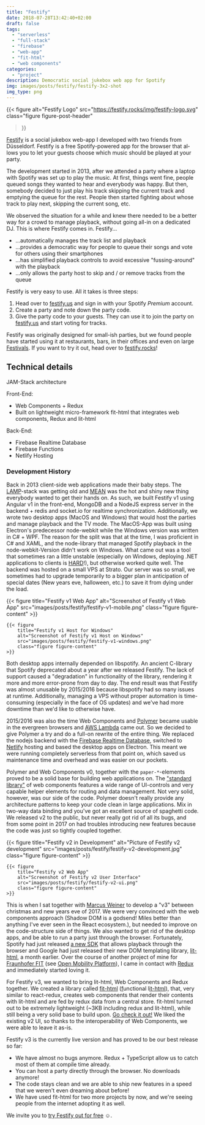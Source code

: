 ```yaml
---
title: "Festify"
date: 2018-07-28T13:42:40+02:00
draft: false
tags:
  - "serverless"
  - "full-stack"
  - "firebase"
  - "web-app"
  - "fit-html"
  - "web components"
categories:
  - "project"
description: Democratic social jukebox web app for Spotify
img: images/posts/festify/festify-3x2-shot
img_type: png
---
```


{{< figure
    alt="Festify Logo"
    src="https://festify.rocks/img/festify-logo.svg"
    class="figure figure-post-header"
>}}

[Festify](https://festify.rocks/) is a social jukebox web-app I developed with two friends from Düsseldorf. Fes­tify is a free Spo­tify-pow­ered app for the browser that al­lows you to let your guests choose which mu­sic should be played at your party.

The development started in 2013, after we attended a party where a laptop with Spotify was set up to play the music. At first, things went fine, people queued songs they wanted to hear and everybody was happy. But then, somebody decided to just play his track skipping the current track and emptying the queue for the rest. People then started fighting about whose track to play next, skipping the current song, etc.

We observed the situation for a while and knew there needed to be a better way for a crowd to manage playback, without going all-in on a dedicated DJ. This is where Festify comes in. Festify...

- ...automatically manages the track list and playback
- ...provides a democratic way for people to queue their songs and vote for others using their smartphones
- ...has simplified playback controls to avoid excessive "fussing-around" with the playback
- ...only allows the party host to skip and / or remove tracks from the queue

Festify is very easy to use. All it takes is three steps:

1. Head over to [festify.us](https://festify.us) and sign in with your Spotify _Premium_ account.
1. Create a party and note down the party code.
1. Give the party code to your guests. They can use it to join the party on [festify.us](https://festify.us) and start voting for tracks.

Festify was originally designed for small-ish parties, but we found people have started using it at restaurants, bars, in their offices and even on large [Festivals](https://twitter.com/GetFestify/status/995694823238787072). If you want to try it out, head over to [festify.rocks](https://festify.rocks)!

## Technical details

JAM-Stack architecture

Front-End:

- Web Components + Redux
- Built on lightweight micro-framework fit-html that integrates web components, Redux and lit-html

Back-End:

- Firebase Realtime Database
- Firebase Functions
- Netlify Hosting

### Development History

Back in 2013 client-side web applications made their baby steps. The [LAMP](https://en.wikipedia.org/wiki/LAMP_(software_bundle))-stack was getting old and [MEAN](https://en.wikipedia.org/wiki/MEAN_(software_bundle)) was the hot and shiny new thing everybody wanted to get their hands on. As such, we built Festify v1 using Angular v1 in the front-end, MongoDB and a NodeJS express server in the backend + redis and socket.io for realtime synchronization.
Additionally, we wrote two desktop apps (MacOS and Windows) that would host the parties and manage playback and the TV mode. The MacOS-App was built using Electron's predecessor node-webkit while the Windows version was written in C# + WPF. The reason for the split was that at the time, I was proficient in C# and XAML, and the node-library that managed Spotify playback in the node-webkit-Version didn't work on Windows.
What came out was a tool that sometimes ran a little unstable (especially on Windows, deploying .NET applications to clients is [HARD](https://www.google.de/search?q=.net+redistributable)!), but otherwise worked quite well. The backend was hosted on a small VPS at Strato. Our server was so small, we sometimes had to upgrade temporarily to a bigger plan in anticipation of special dates (New years eve, halloween, etc.) to save it from dying under the load.

<div class="figure-row">
    {{< figure
        title="Festify v1 Web App"
        alt="Screenshot of Festify v1 Web App"
        src="images/posts/festify/festify-v1-mobile.png"
        class="figure figure-content"
    >}}

    {{< figure
        title="Festify v1 Host for Windows"
        alt="Screenshot of Festify v1 Host on Windows"
        src="images/posts/festify/festify-v1-windows.png"
        class="figure figure-content"
    >}}
</div>

Both desktop apps internally depended on libspotify. An ancient C-library that Spotify deprecated about a year after we released Festify. The lack of support caused a "degradation" in functionality of the library, rendering it more and more error-prone from day to day. The end result was that Festify was almost unusable by 2015/2016 because libspotify had so many issues at runtime. Additionally, managing a VPS without proper automation is time-consuming (especially in the face of OS updates) and we've had more downtime than we'd like to otherwise have.

2015/2016 was also the time Web Components and [Polymer](https://github.com/Polymer/polymer) became usable in the evergreen browsers and [AWS Lambda](https://aws.amazon.com/en/lambda/) came out. So we decided to give Polymer a try and do a full-on rewrite of the entire thing. We replaced the nodejs backend with the [Firebase Realtime Database](https://firebase.google.com/products/realtime-database/), switched to [Netlify](https://netlify.com/) hosting and based the desktop apps on Electron. This meant we were running completely serverless from that point on, which saved us maintenance time and overhead and was easier on our pockets.

Polymer and Web Components v0, together with the `paper-*`-elements proved to be a solid base for building web applications on. The ["standard library"](https://webcomponents.org/) of web components features a wide range of UI-controls and very capable helper elements for routing and data management.
Not very solid, however, was our side of the code. Polymer doesn't really provide any architecture patterns to keep your code clean in large applications. Mix in two-way data binding and you've got an excellent source of spaghetti code. We released v2 to the public, but never really got rid of all its bugs, and from some point in 2017 on had troubles introducing new features because the code was just so tightly coupled together.

<div class="figure-row">
    {{< figure
        title="Festify v2 in Development"
        alt="Picture of Festify v2 development"
        src="images/posts/festify/festify-v2-development.jpg"
        class="figure figure-content"
    >}}

    {{< figure
        title="Festify v2 Web App"
        alt="Screenshot of Festify v2 User Interface"
        src="images/posts/festify/festify-v2-ui.png"
        class="figure figure-content"
    >}}
</div>

This is when I sat together with [Marcus Weiner](https://marcusweiner.de/) to develop a "v3" between christmas and new years eve of 2017. We were very convinced with the web components approach (Shadow DOM is a godsend! Miles better than anything I've ever seen in the React ecosystem.), but needed to improve on the code-structure side of things. We also wanted to get rid of the desktop apps, and be able to run a party just through the browser. Fortunately, Spotify had just released [a new SDK](https://developer.spotify.com/documentation/web-playback-sdk/) that allows playback through the browser and Google had just released their new DOM templating library, [lit-html](https://github.com/Polymer/lit-html), a month earlier. Over the course of another project of mine for [Fraunhofer FIT](https://fit.fraunhofer.de/) (see [Open Mobility Platform](/projects/open-mobility-platform)), I came in contact with [Redux](https://redux.js.org/) and immediately started loving it.

For Festify v3, we wanted to bring lit-html, Web Components and Redux together. We created a library called [fit-html](https://github.com/Festify/fit-html) (<u>f</u>unctional l<u>it-html</u>), that, very similar to react-redux, creates web components that render their contents with lit-html and are fed by redux data from a central store. fit-html turned out to be extremely lightweight (~3KB including redux and lit-html), while still being a very solid base to build upon. [Go check it out!](https://github.com/Festify/fit-html) We liked the existing v2 UI, so thanks to the interoperability of Web Components, we were able to leave it as-is.

Festify v3 is the currently live version and has proved to be our best release so far:

- We have almost no bugs anymore. Redux + TypeScript allow us to catch most of them at compile time already.
- You can host a party directly through the browser. No downloads anymore!
- The code stays clean and we are able to ship new features in a speed that we weren't even dreaming about before!
- We have used fit-html for two more projects by now, and we're seeing people from the internet adopting it as well.

We invite you to [try Festify out for free](https://festify.rocks/) ☺️.

